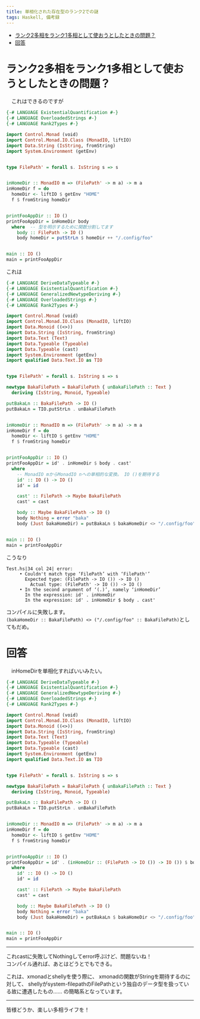 ```yaml
---
title: 単相化された存在型のランク2での謎
tags: Haskell, 備考録
---
```


- [ランク2多相をランク1多相として使おうとしたときの問題？](#%E3%83%A9%E3%83%B3%E3%82%AF2%E5%A4%9A%E7%9B%B8%E3%82%92%E3%83%A9%E3%83%B3%E3%82%AF1%E5%A4%9A%E7%9B%B8%E3%81%A8%E3%81%97%E3%81%A6%E4%BD%BF%E3%81%8A%E3%81%86%E3%81%A8%E3%81%97%E3%81%9F%E3%81%A8%E3%81%8D%E3%81%AE%E5%95%8F%E9%A1%8C)
- [回答](#%E5%9B%9E%E7%AD%94)


# ランク2多相をランク1多相として使おうとしたときの問題？
　これはできるのですが

```haskell
{-# LANGUAGE ExistentialQuantification #-}
{-# LANGUAGE OverloadedStrings #-}
{-# LANGUAGE Rank2Types #-}

import Control.Monad (void)
import Control.Monad.IO.Class (MonadIO, liftIO)
import Data.String (IsString, fromString)
import System.Environment (getEnv)


type FilePath' = forall s. IsString s => s


inHomeDir :: MonadIO m => (FilePath' -> m a) -> m a
inHomeDir f = do
  homeDir <- liftIO $ getEnv "HOME"
  f $ fromString homeDir


printFooAppDir :: IO ()
printFooAppDir = inHomeDir body
  where  -- 型を明示するために関数分割してます
    body :: FilePath -> IO ()
    body homeDir = putStrLn $ homeDir ++ "/.config/foo"


main :: IO ()
main = printFooAppDir
```

これは

```haskell
{-# LANGUAGE DeriveDataTypeable #-}
{-# LANGUAGE ExistentialQuantification #-}
{-# LANGUAGE GeneralizedNewtypeDeriving #-}
{-# LANGUAGE OverloadedStrings #-}
{-# LANGUAGE Rank2Types #-}

import Control.Monad (void)
import Control.Monad.IO.Class (MonadIO, liftIO)
import Data.Monoid ((<>))
import Data.String (IsString, fromString)
import Data.Text (Text)
import Data.Typeable (Typeable)
import Data.Typeable (cast)
import System.Environment (getEnv)
import qualified Data.Text.IO as TIO


type FilePath' = forall s. IsString s => s

newtype BakaFilePath = BakaFilePath { unBakaFilePath :: Text }
  deriving (IsString, Monoid, Typeable)

putBakaLn :: BakaFilePath -> IO ()
putBakaLn = TIO.putStrLn . unBakaFilePath


inHomeDir :: MonadIO m => (FilePath' -> m a) -> m a
inHomeDir f = do
  homeDir <- liftIO $ getEnv "HOME"
  f $ fromString homeDir


printFooAppDir :: IO ()
printFooAppDir = id' . inHomeDir $ body . cast'
  where
    -- MonadIO mからMonadIO nへの単相的な変換。 IO ()を期待する
    id' :: IO () -> IO ()
    id' = id

    cast' :: FilePath -> Maybe BakaFilePath
    cast' = cast

    body :: Maybe BakaFilePath -> IO ()
    body Nothing = error "baka"
    body (Just bakaHomeDir) = putBakaLn $ bakaHomeDir <> "/.config/foo"


main :: IO ()
main = printFooAppDir
```

こうなり

```
Test.hs|34 col 24| error:
     • Couldn't match type ‘FilePath’ with ‘FilePath'’
       Expected type: (FilePath -> IO ()) -> IO ()
         Actual type: (FilePath' -> IO ()) -> IO ()
     • In the second argument of ‘(.)’, namely ‘inHomeDir’
       In the expression: id' . inHomeDir
       In the expression: id' . inHomeDir $ body . cast'
```

コンパイルに失敗します。  
`(bakaHomeDir :: BakaFilePath) <> ("/.config/foo" :: BakaFilePath)`としてもだめ。


# 回答
　inHomeDirを単相化すればいいみたい。

```haskell
{-# LANGUAGE DeriveDataTypeable #-}
{-# LANGUAGE ExistentialQuantification #-}
{-# LANGUAGE GeneralizedNewtypeDeriving #-}
{-# LANGUAGE OverloadedStrings #-}
{-# LANGUAGE Rank2Types #-}

import Control.Monad (void)
import Control.Monad.IO.Class (MonadIO, liftIO)
import Data.Monoid ((<>))
import Data.String (IsString, fromString)
import Data.Text (Text)
import Data.Typeable (Typeable)
import Data.Typeable (cast)
import System.Environment (getEnv)
import qualified Data.Text.IO as TIO


type FilePath' = forall s. IsString s => s

newtype BakaFilePath = BakaFilePath { unBakaFilePath :: Text }
  deriving (IsString, Monoid, Typeable)

putBakaLn :: BakaFilePath -> IO ()
putBakaLn = TIO.putStrLn . unBakaFilePath


inHomeDir :: MonadIO m => (FilePath' -> m a) -> m a
inHomeDir f = do
  homeDir <- liftIO $ getEnv "HOME"
  f $ fromString homeDir


printFooAppDir :: IO ()
printFooAppDir = id' . (inHomeDir :: (FilePath -> IO ()) -> IO ()) $ body . cast'
  where
    id' :: IO () -> IO ()
    id' = id

    cast' :: FilePath -> Maybe BakaFilePath
    cast' = cast

    body :: Maybe BakaFilePath -> IO ()
    body Nothing = error "baka"
    body (Just bakaHomeDir) = putBakaLn $ bakaHomeDir <> "/.config/foo"


main :: IO ()
main = printFooAppDir
```

- - -

これcastに失敗してNothingしてerror呼ぶけど、問題ないね！  
コンパイル通れば、あとはどうとでもできる。

これは、xmonadとshellyを使う際に、
xmonadの関数がStringを期待するのに対して、
shellyがsystem-filepathのFilePathという独自のデータ型を扱っている故に遭遇したもの……
の簡略系となっています。

- - -

皆様どうか、楽しい多相ライフを！
